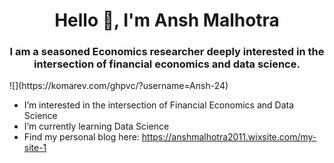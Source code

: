 <h1 align="center">Hello 👋, I'm Ansh Malhotra</a></h1>
<h3 align=center>I am a seasoned Economics researcher deeply interested in the intersection of financial economics and data science.</h3>
![](https://komarev.com/ghpvc/?username=Ansh-24)

-  I’m interested in the intersection of Financial Economics and Data Science
-  I’m currently learning Data Science
-  Find my personal blog here: https://anshmalhotra2011.wixsite.com/my-site-1

<!---
Ansh-24/Ansh-24 is a ✨ special ✨ repository because its `README.md` (this file) appears on your GitHub profile.
You can click the Preview link to take a look at your changes.
--->
